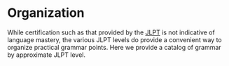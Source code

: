 # Organization

While certification such as that provided by the [JLPT](https://en.wikipedia.org/wiki/Japanese-Language_Proficiency_Test) is not indicative of language mastery, the various JLPT levels do provide a
convenient way to organize practical grammar points. Here we provide a catalog of grammar by approximate JLPT level.

